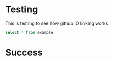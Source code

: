 # Testing
This is testing to see how github IO linking works
```sql
select * from example
```

# Success